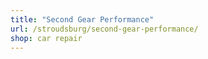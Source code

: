 ```yaml
---
title: "Second Gear Performance"
url: /stroudsburg/second-gear-performance/
shop: car repair
---
```

